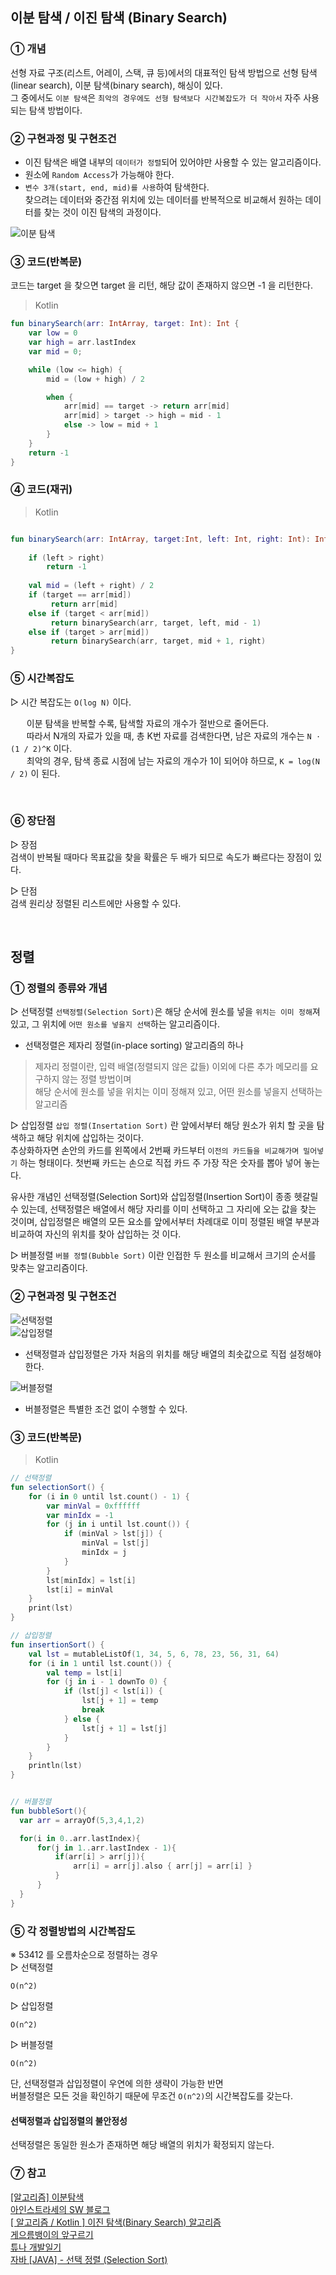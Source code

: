 ## 이분 탐색 / 이진 탐색 (Binary Search)

### ① 개념
선형 자료 구조(리스트, 어레이, 스택, 큐 등)에서의 대표적인 탐색 방법으로 선형 탐색(linear search), 이분 탐색(binary search), 해싱이 있다.  
그 중에서도 `이분 탐색`은 `최악의 경우에도 선형 탐색보다 시간복잡도가 더 작아서` 자주 사용되는 탐색 방법이다.  

### ② 구현과정 및 구현조건
- 이진 탐색은 배열 내부의 `데이터가 정렬`되어 있어야만 사용할 수 있는 알고리즘이다.
- 원소에 `Random Access`가 가능해야 한다.
- `변수 3개(start, end, mid)를 사용`하여 탐색한다.  
  찾으려는 데이터와 중간점 위치에 있는 데이터를 반복적으로 비교해서 원하는 데이터를 찾는 것이 이진 탐색의 과정이다.
  
![이분 탐색](https://blog.penjee.com/wp-content/uploads/2015/04/binary-and-linear-search-animations.gif)  
  
  
### ③ 코드(반복문)
코드는 target 을 찾으면 target 을 리턴, 해당 값이 존재하지 않으면 -1 을 리턴한다.  

> Kotlin
```kotlin
fun binarySearch(arr: IntArray, target: Int): Int {
    var low = 0
    var high = arr.lastIndex
    var mid = 0;

    while (low <= high) {
        mid = (low + high) / 2

        when {
            arr[mid] == target -> return arr[mid]
            arr[mid] > target -> high = mid - 1
            else -> low = mid + 1
        }
    }
    return -1
}
```

### ④ 코드(재귀)
> Kotlin
```kotlin

fun binarySearch(arr: IntArray, target:Int, left: Int, right: Int): Int {
    
    if (left > right)
        return -1
    
    val mid = (left + right) / 2
    if (target == arr[mid])
         return arr[mid]
    else if (target < arr[mid])
         return binarySearch(arr, target, left, mid - 1)
    else if (target > arr[mid])
         return binarySearch(arr, target, mid + 1, right)
}

```

### ⑤ 시간복잡도  
▷ 시간 복잡도는 `O(log N)` 이다.  
  
ﾠﾠ이분 탐색을 반복할 수록, 탐색할 자료의 개수가 절반으로 줄어든다.  
ﾠﾠ따라서 N개의 자료가 있을 때, 총 K번 자료를 검색한다면, 남은 자료의 개수는 `N ⋅ (1 / 2)^K` 이다.  
ﾠﾠ최악의 경우, 탐색 종료 시점에 남는 자료의 개수가 1이 되어야 하므로, `K = log(N / 2)` 이 된다.  

<br/>

### ⑥ 장단점  
▷ 장점  
  검색이 반복될 때마다 목표값을 찾을 확률은 두 배가 되므로 속도가 빠르다는 장점이 있다.  
  
▷ 단점  
  검색 원리상 정렬된 리스트에만 사용할 수 있다.
  
<br/>

## 정렬

### ① 정렬의 종류와 개념
▷ 선택정렬
`선택정렬(Selection Sort)`은 해당 순서에 원소를 넣을 `위치는 이미 정해`져 있고, 그 위치에 `어떤 원소를 넣을지 선택`하는 알고리즘이다. 
 - 선택정렬은 제자리 정렬(in-place sorting) 알고리즘의 하나
 
> 제자리 정렬이란, 입력 배열(정렬되지 않은 값들) 이외에 다른 추가 메모리를 요구하지 않는 정렬 방법이며  
  해당 순서에 원소를 넣을 위치는 이미 정해져 있고, 어떤 원소를 넣을지 선택하는 알고리즘
  
  
▷ 삽입정렬
`삽입 정렬(Insertation Sort)` 란 앞에서부터 해당 원소가 위치 할 곳을 탐색하고 해당 위치에 삽입하는 것이다.  
추상화하자면 손안의 카드를 왼쪽에서 2번째 카드부터 `이전의 카드들을 비교해가며 밀어넣기` 하는 형태이다.
첫번째 카드는 손으로 직접 카드 주 가장 작은 숫자를 뽑아 넣어 놓는다.

유사한 개념인 선택정렬(Selection Sort)와 삽입정렬(Insertion Sort)이 종종 헷갈릴 수 있는데, 
선택정렬은 배열에서 해당 자리를 이미 선택하고 그 자리에 오는 값을 찾는 것이며,
삽입정렬은 배열의 모든 요소를 앞에서부터 차례대로 이미 정렬된 배열 부분과 비교하여 자신의 위치를 찾아 삽입하는 것 이다.
  
▷ 버블정렬
`버블 정렬(Bubble Sort)` 이란 인접한 두 원소를 비교해서 크기의 순서를 맞추는 알고리즘이다.

### ② 구현과정 및 구현조건
![선택정렬](https://blog.kakaocdn.net/dn/qjbEC/btqNiW4IUsW/6XCnYWRkk437W3kQYBDlP1/img.gif)  
![삽입정렬](https://blog.kakaocdn.net/dn/bxvpd6/btqOuH69gZU/s5NmD45Lo0HaI80sK9QXt1/img.gif)  
- 선택정렬과 삽입정렬은 가자 처음의 위치를 해당 배열의 최솟값으로 직접 설정해야한다.  
  
![버블정렬](https://t1.daumcdn.net/cfile/tistory/2518323758FDB83613)  
- 버블정렬은 특별한 조건 없이 수행할 수 있다.  
  
  
### ③ 코드(반복문)

> Kotlin
```kotlin
// 선택정렬
fun selectionSort() {
    for (i in 0 until lst.count() - 1) {
        var minVal = 0xffffff
        var minIdx = -1
        for (j in i until lst.count()) {
            if (minVal > lst[j]) {
                minVal = lst[j]
                minIdx = j
            }
        }
        lst[minIdx] = lst[i]
        lst[i] = minVal
    }
    print(lst)
}

// 삽입정렬
fun insertionSort() {
    val lst = mutableListOf(1, 34, 5, 6, 78, 23, 56, 31, 64)
    for (i in 1 until lst.count()) {
        val temp = lst[i]
        for (j in i - 1 downTo 0) {
            if (lst[j] < lst[i]) {
                lst[j + 1] = temp
                break
            } else {
                lst[j + 1] = lst[j]
            }
        }
    }
    println(lst)
}


// 버블정렬
fun bubbleSort(){
  var arr = arrayOf(5,3,4,1,2)

  for(i in 0..arr.lastIndex){
      for(j in 1..arr.lastIndex - 1){
          if(arr[i] > arr[j]){
              arr[i] = arr[j].also { arr[j] = arr[i] }
          }
      }
  }
}

```


### ⑤ 각 정렬방법의 시간복잡도  
※ 53412 를 오름차순으로 정렬하는 경우  
▷ 선택정렬    

`O(n^2)`  
  
▷ 삽입정렬   
  
`O(n^2)`  

▷ 버블정렬   
  
`O(n^2)`  
  
단, 선택정렬과 삽입정렬이 우연에 의한 생략이 가능한 반면  
버블정렬은 모든 것을 확인하기 때문에 무조건 `O(n^2)`의 시간복잡도를 갖는다.
<br/>

#### 선택정렬과 삽입정렬의 불안정성
선택정렬은 동일한 원소가 존재하면 해당 배열의 위치가 확정되지 않는다.  



### ⑦ 참고
[\[알고리즘\] 이분탐색](https://sirzzang.github.io/programming/Programming-Binary-Search/)  
[아인스트라세의 SW 블로그](https://eine.tistory.com/entry/이진-탐색-이분-탐색binary-search-구현시-고려할-것들 )  
[\[ 알고리즘 / Kotlin \] 이진 탐색(Binary Search) 알고리즘](https://gyubgyub.tistory.com/56)  
[게으름뱅이의 앞구르기](https://walk-through-me.tistory.com/35)  
[튜나 개발일기](https://devuna.tistory.com/28)  
[자바 \[JAVA\] - 선택 정렬 (Selection Sort)](https://st-lab.tistory.com/168)  
